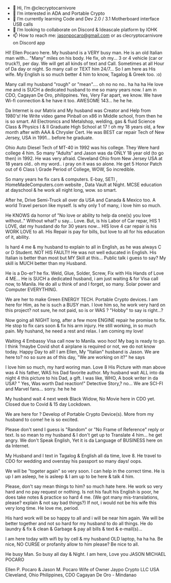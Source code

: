 - 👋 Hi, I’m @clecryptocarnivore
- 👀 I’m interested in ADA and Portable Crypto
- 🌱 I’m currently learning Code and Dev 2.0 / 3.1 Motherboard interface USB calls
- 💞️ I’m looking to collaborate on Discord & Ideascale platform by IOHK
- 📫 How to reach me: jasonpocaro@gmail.com or as clecryptocarnivore on Discord app

HI!
Ellen Pocaro here. My husband is a VERY busy man.
He is an old Italian man with... "Many" miles on his body.
He fix, oh my... 3 or 4 vehicle (car or truck?), per day.
We will get all kinds of text and Call.
Sometimes at all Hour of Da day or night.
So many call or TEXT him 24/7... So I am here as His wife.
My English is so much better 4 him to know, Tagalog & Greek too. :o)

Many call my husband "rough" or "mean".... oh no no no.. ha ha ha
He love me and is SUCH a dedicated husband to me so many years now.
I am in CDO, Cagayan De Oro, philippines. Yes, Very Far apart, we know.
We have Wi-fi connection & he have it too. AWESOME 143... he he he.

Da Internet is our Matrix and My husband was Creator and Help from 1980's!
He Write video game Pinball on x86 in Middle school, from then he is so smart.
All Electronics and Metalshop, welding, gas & fluid Science Class & Physics I & II
Graduate High School at 17 ! oh my 18 years old, a few month after with AAA & Chrysler Cert.
He was BEST car repair Tech of New Jersey, USA in 1991... before he graduate.

Ohio Auto Diesel Tech of MT-40 in 1992 was his college. They Were hard college 4 him.
So many "Adults" and Jason was da ONLY 18 year old (to go then) in 1992. He was very afraid.
Cleveland Ohio from New Jersey USA at 18 years old.. oh my word.. i pray on it was so alone.
He get 5 Honor Patch out of 6 Class \ Grade Period of College, WOW, So incredible.

So many years he fix cars & computers.
E-bay, SETI , HomeMadeComputers.com website , Data Vault at Night.
MCSE education at dayschool & he work all night long, wow. so smart.

After he, Drive Semi-Truck all over da USA and Canada & Mexico too.
A world Travel person like myself. Is why only 1 of many, i love him so much.

He KNOWS da horror of "No love or ability to help da one(s) you love without.."
Without what? u say... Love. But, is his Labor of Car repar, HIS 1 LOVE, dat my
husdand do for 30 years now... HIS love 4 car repair is his WORK LOVE to all.
His Repair is pay for bills, but love to all for his education of it, ability.

Is hard 4 me & my husband to explain to all in English, as he was always C or D Student.
NOT HIS FAULT!! He was not well educated in English. His Italian is better than most
but MY Skill at this... Public talk i guess to say? 
My skill is MUCH better than my Husband.

He is a Do-er? he fix. Weld, Glue, Solder, Screw, Fix with His Hands of Love 4 ME...
He is SUCH a dedicated husband, i am just waiting & for Visa call now, to Manila.
He do all u think of and I forget, so many. Solar power and Computer EVERYTHING.

We are her to make Green ENERGY TECH. Portable Crypto devices.
I am here for Him, as he is such a BUSY man. I love him so, he work very hard on this project?
not sure, he not paid, so is or WAS ? "Hobby" to say is right...?

Now going all NIGHT long, after a few more ENGINE repair he promise to fix.
He stop to fix cars soon & fix his arm injury. He still working, in so much pain.
My hushand, he need a rest and relax. I am coming my love!

Waiting 4 Embassy Visa call now to Manila. woo hoo!
My bag is ready to go.
I think ?maybe Covid shot 4 airplane is required or not, we do not know today.
Happy Day to all!
I am Ellen, My "Italian" husband is Jason.
We are here to? no so sure as of this day, "We are working on it?" he says

I love him so much, my hard woring man. Love 8
His Picture with man above was 4 his father, WAS his Dad favorite author.
My husband wait ALL into da night 4 this picture to his Dad, a gift.
I was like, WHO, A book writer in da USA? " Yes, Was worth Dad reaction!"
Detective Story,? no... We are SCI-FI and Marvel fans... sorry. he he he

My husband wait 4 next week Black Widow, No Movie here in CDO yet.
Closed due to Covid & 15 day Lockdown.

We are here for ? Develop of Portable Crypto Device(s).
More from my husband to come! he is so excited.

Please don't send I guess is "Random" or "No Frame of Reference" reply or text.
Is so mean to my husband & I don't get up to Translate 4 him... he get angry.
We don't Speak English, Yet it is da Language of BUSINESS here on da Internet.

My Husband and I text in Tagalog & English all da time, love 8.
He travel to CDO for wedding and overstay his passport so many days! oops.

We will be "togeter again" so very soon. I can help in the correct time.
He is up I am asleep, he is asleep & I am up to be here & talk 4 him.

Please, don't say mean things to him? so much hate here.
He work so very hard and no pay request or nothing.
Is not his fault his English is poor, he does take notes & practice so hard 4 me.
(We got many mis-translations, please? explain & not say bad things?) 
If not, i would not be his wife this very long time. He love me, period.

His hard work will be so happy to all and i will be near him again.
We will be better together and not so hard for my husband to do all things.
He do laundry & fix & clean & Garbage & pay all bills & text & e-mail(s)...

I am here today with wifi by by cell & my husband OLD laptop, ha ha ha.
Be nice, NO CURSE or profanity allow to him please? Be nice to all.

He busy Man. So busy all day & Night.
I am here, Love you JASON MICHAEL POCARO

Ellen P. Pocaro & Jason M. Pocaro
Wife of Owner
Jaypo Crypto LLC
USA Cleveland, Ohio
Philippines, CDO Cagayan De Oro - Mindanao


<!---
clecryptocarnivore/clecryptocarnivore is a ✨ special ✨ repository because its `README.md` (this file) appears on your GitHub profile.
You can click the Preview link to take a look at your changes.
--->
